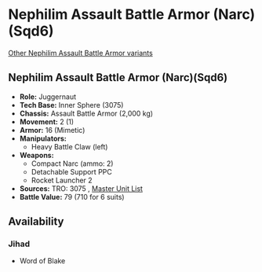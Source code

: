 # Nephilim Assault Battle Armor (Narc)(Sqd6) 

[Other Nephilim Assault Battle Armor variants](../nephilim_assault_battle_armor.md) 

## Nephilim Assault Battle Armor (Narc)(Sqd6) 

- **Role:** Juggernaut 
- **Tech Base:** Inner Sphere (3075) 
- **Chassis:** Assault Battle Armor (2,000 kg) 
- **Movement:** 2 (1) 
- **Armor:** 16 (Mimetic) 
- **Manipulators:** 
  - Heavy Battle Claw (left) 
- **Weapons:** 
  - Compact Narc (ammo: 2) 
  - Detachable Support PPC 
  - Rocket Launcher 2 
- **Sources:** TRO: 3075 , [Master Unit List](http://masterunitlist.info/Unit/Details/9011) 
- **Battle Value:** 79 (710 for 6 suits) 

## Availability 

### Jihad 

- Word of Blake 

